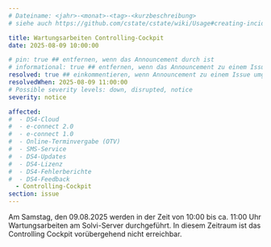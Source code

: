 ```yaml
---
# Dateiname: <jahr>-<monat>-<tag>-<kurzbeschreibung>
# siehe auch https://github.com/cstate/cstate/wiki/Usage#creating-incidents-method-1

title: Wartungsarbeiten Controlling-Cockpit
date: 2025-08-09 10:00:00

# pin: true ## entfernen, wenn das Announcement durch ist
# informational: true ## entfernen, wenn das Announcement zu einem Issue umgestellt werden soll
resolved: true ## einkommentieren, wenn Announcement zu einem Issue umgestellt werden soll
resolvedWhen: 2025-08-09 11:00:00
# Possible severity levels: down, disrupted, notice
severity: notice

affected:
#  - DS4-Cloud
#  - e-connect 2.0
#  - e-connect 1.0
#  - Online-Terminvergabe (OTV)
#  - SMS-Service
#  - DS4-Updates
#  - DS4-Lizenz
#  - DS4-Fehlerberichte
#  - DS4-Feedback
  - Controlling-Cockpit
section: issue
---
```


Am Samstag, den 09.08.2025 werden in der Zeit von 10:00 bis ca. 11:00 Uhr Wartungsarbeiten am Solvi-Server durchgeführt. In diesem Zeitraum ist das Controlling Cockpit vorübergehend nicht erreichbar.
